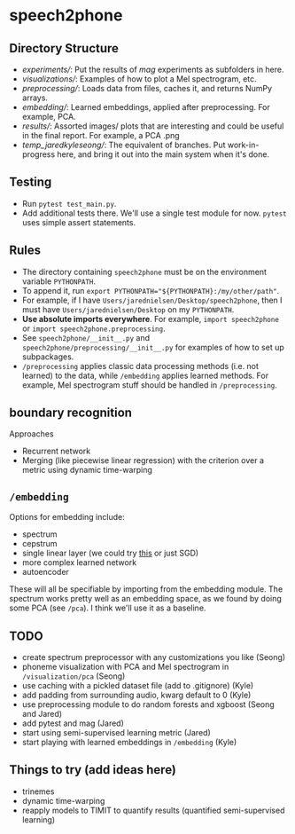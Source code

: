 # speech2phone

## Directory Structure

- *experiments/*: Put the results of *mag* experiments as subfolders in here.
- *visualizations/*: Examples of how to plot a Mel spectrogram, etc.  
- *preprocessing/*: Loads data from files, caches it, and returns NumPy arrays.
- *embedding/*: Learned embeddings, applied after preprocessing. For example, PCA.
- *results/*: Assorted images/ plots that are interesting and could be useful in the final report. For example, a PCA .png
- *temp_jaredkyleseong/*: The equivalent of branches. Put work-in-progress here, and bring it out into the main system when it's done.

## Testing
- Run `pytest test_main.py`.
- Add additional tests there. We'll use a single test module for now. `pytest` uses simple assert statements.

## Rules

- The directory containing `speech2phone` must be on the environment variable `PYTHONPATH`.
- To append it, run `export PYTHONPATH="${PYTHONPATH}:/my/other/path"`.
- For example, if I have `Users/jarednielsen/Desktop/speech2phone`, then I must have `Users/jarednielsen/Desktop` on my `PYTHONPATH`.
- **Use absolute imports everywhere**. For example, `import speech2phone` or `import speech2phone.preprocessing`.
- See `speech2phone/__init__.py` and `speech2phone/preprocessing/__init__.py` for examples of how to set up subpackages.
- `/preprocessing` applies classic data processing methods (i.e. not learned) to the data, while `/embedding` applies learned methods. For example, Mel spectrogram stuff should be handled in `/preprocessing`.

## boundary recognition

Approaches

- Recurrent network
- Merging (like piecewise linear regression) with the criterion over a metric using dynamic time-warping

## `/embedding`

Options for embedding include:

- spectrum
- cepstrum
- single linear layer (we could try [this](https://ai.stanford.edu/~ang/papers/nips02-metric.pdf) or just SGD)
- more complex learned network
- autoencoder

These will all be specifiable by importing from the embedding module. The spectrum works pretty well as an embedding space, as we found by doing some PCA (see `/pca`). I think we'll use it as a baseline.

## TODO

- create spectrum preprocessor with any customizations you like (Seong)
- phoneme visualization with PCA and Mel spectrogram in `/visualization/pca` (Seong)
- use caching with a pickled dataset file (add to .gitignore) (Kyle)
- add padding from surrounding audio, kwarg default to 0 (Kyle)
- use preprocessing module to do random forests and xgboost (Seong and Jared)
- add pytest and mag (Jared)
- start using semi-supervised learning metric (Jared)
- start playing with learned embeddings in `/embedding` (Kyle)

## Things to try (add ideas here)

- trinemes
- dynamic time-warping
- reapply models to TIMIT to quantify results (quantified semi-supervised learning)

